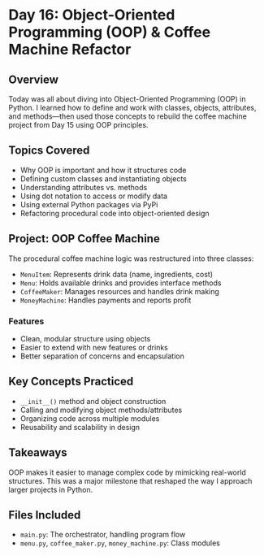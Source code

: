 # Day 16: Object-Oriented Programming (OOP) & Coffee Machine Refactor

## Overview
Today was all about diving into Object-Oriented Programming (OOP) in Python. I learned how to define and work with classes, objects, attributes, and methods—then used those concepts to rebuild the coffee machine project from Day 15 using OOP principles.

## Topics Covered
- Why OOP is important and how it structures code
- Defining custom classes and instantiating objects
- Understanding attributes vs. methods
- Using dot notation to access or modify data
- Using external Python packages via PyPi
- Refactoring procedural code into object-oriented design

## Project: OOP Coffee Machine
The procedural coffee machine logic was restructured into three classes:
- `MenuItem`: Represents drink data (name, ingredients, cost)
- `Menu`: Holds available drinks and provides interface methods
- `CoffeeMaker`: Manages resources and handles drink making
- `MoneyMachine`: Handles payments and reports profit

### Features
- Clean, modular structure using objects
- Easier to extend with new features or drinks
- Better separation of concerns and encapsulation

## Key Concepts Practiced
- `__init__()` method and object construction
- Calling and modifying object methods/attributes
- Organizing code across multiple modules
- Reusability and scalability in design

## Takeaways
OOP makes it easier to manage complex code by mimicking real-world structures. This was a major milestone that reshaped the way I approach larger projects in Python.

## Files Included
- `main.py`: The orchestrator, handling program flow
- `menu.py`, `coffee_maker.py`, `money_machine.py`: Class modules

